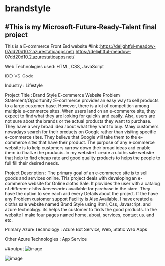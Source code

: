 # brandstyle
#This is my Microsoft-Future-Ready-Talent final project
------------------------------------------------------------------------------------------------------------------
This is a E-commerce Front End website
#link :https://delightful-meadow-07dd20d10.2.azurestaticapps.net/ https://delightful-meadow-07dd20d10.2.azurestaticapps.net/

Web Technologies used: HTML, CSS, JavaScript

IDE: VS-Code

Industry : Lifestyle

Project Title : Brand Style E-commerce Website
Problem Statement/Opportunity :E-commerce provides an easy way to sell products to a large customer base. However, there is a lot of competition among multiple e-commerce sites. When users land on an e-commerce site, they expect to find what they are looking for quickly and easily. Also, users are not sure about the brands or the actual products they want to purchase. They have a very broad idea about what they want to buy. Many customers nowadays search for their products on Google rather than visiting specific e-commerce sites. They believe that Google will take them to the e-commerce sites that have their product.
The purpose of any e-commerce website is to help customers narrow down their broad ideas and enable them to finalize the products. In my website I create a cloths sale website that help to find cheap rate and good quality products to helps the people to full fill their desired needs.

Project Description : The primary goal of an e-commerce site is to sell goods and services online. This project deals with developing an e-commerce website for Online  cloths Sale. It provides the user with a catalog of different cloths Accessories available for purchase in the store. They have the option to see each and every Details about the project. If the have any Problem customer support Facility is Also Available.
I have created a cloths sale website named Brand Style using Html, Css, Javascript. and azure technology. its helps the customer to finds the good products. In the website I make four pages named home, about, services, contact us. and etc.

Primary Azure Technology : Azure Bot Service, Web, Static Web Apps

Other Azure Technologies : App Service

##output
![image](https://user-images.githubusercontent.com/98455605/212955712-bde65b16-93b6-486e-8435-d72f8ae0176e.png)

![image](https://user-images.githubusercontent.com/98455605/212956033-ee9646ef-739a-42d1-a60e-41baaa71341b.png)
